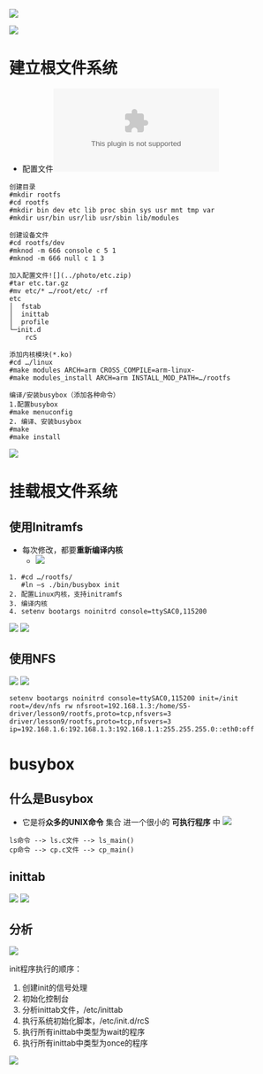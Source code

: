 ![](../photo/Pasted%20image%2020230502162957.png)

![](../photo/Pasted%20image%2020230502162930.png)
# 建立根文件系统
- 配置文件![](../photo/etc.zip)
```
创建目录
#mkdir rootfs 
#cd rootfs
#mkdir bin dev etc lib proc sbin sys usr mnt tmp var
#mkdir usr/bin usr/lib usr/sbin lib/modules

创建设备文件
#cd rootfs/dev
#mknod -m 666 console c 5 1
#mknod -m 666 null c 1 3

加入配置文件![](../photo/etc.zip)
#tar etc.tar.gz
#mv etc/* …/root/etc/ -rf
etc
│  fstab
│  inittab
│  profile
└─init.d
	rcS

添加内核模块(*.ko)
#cd …/linux
#make modules ARCH=arm CROSS_COMPILE=arm-linux-
#make modules_install ARCH=arm INSTALL_MOD_PATH=…/rootfs

编译/安装busybox（添加各种命令）
1.配置busybox
#make menuconfig 
2. 编译、安装busybox
#make
#make install
```
![](../photo/Pasted%20image%2020230502163534.png)

# 挂载根文件系统

## 使用Initramfs
- 每次修改，都要**重新编译内核**
	- ![](../photo/Pasted%20image%2020230502170653.png)
```
1. #cd …/rootfs/
   #ln –s ./bin/busybox init   
2. 配置Linux内核，支持initramfs
3. 编译内核
4. setenv bootargs noinitrd console=ttySAC0,115200 
```
![](../photo/Pasted%20image%2020230502165434.png)
![](../photo/Pasted%20image%2020230502165452.png)

## 使用NFS

![](../photo/Pasted%20image%2020230502170808.png)
![](../photo/Pasted%20image%2020230502170829.png)
```
setenv bootargs noinitrd console=ttySAC0,115200 init=/init root=/dev/nfs rw nfsroot=192.168.1.3:/home/S5-driver/lesson9/rootfs,proto=tcp,nfsvers=3 driver/lesson9/rootfs,proto=tcp,nfsvers=3 ip=192.168.1.6:192.168.1.3:192.168.1.1:255.255.255.0::eth0:off
```
# busybox
## 什么是Busybox
- 它是将**众多的UNIX命令** 集合 进一个很小的 **可执行程序** 中
![](../photo/Pasted%20image%2020230502182730.png)
```
ls命令 --> ls.c文件 --> ls_main()
cp命令 --> cp.c文件 --> cp_main()
```

## inittab
![](../photo/Pasted%20image%2020230502183528.png)
![](../photo/Pasted%20image%2020230502190301.png)

## 分析

![](../photo/Pasted%20image%2020230502183028.png)

init程序执行的顺序：
1. 创建init的信号处理
2. 初始化控制台
3. 分析inittab文件，/etc/inittab
4. 执行系统初始化脚本，/etc/init.d/rcS
5. 执行所有inittab中类型为wait的程序
6. 执行所有inittab中类型为once的程序

![](../photo/Pasted%20image%2020230502184738.png)